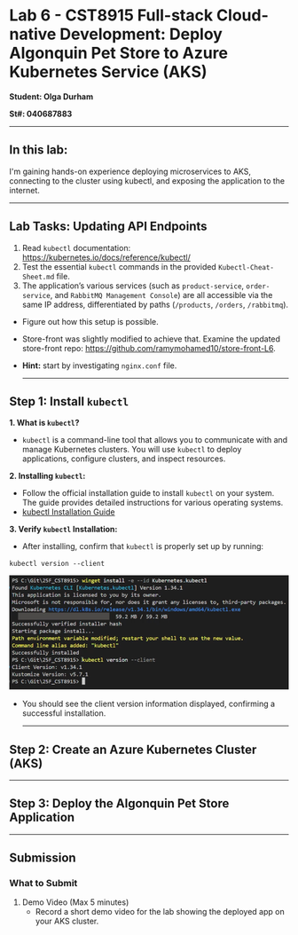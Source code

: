 # Lab 6 - CST8915 Full-stack Cloud-native Development: Deploy Algonquin Pet Store to Azure Kubernetes Service (AKS)

**Student: Olga Durham**

**St#: 040687883**

---

## In this lab:

I'm gaining hands-on experience deploying microservices to AKS, connecting to the cluster using kubectl, and exposing the application to the internet.

---

## Lab Tasks: Updating API Endpoints

1. Read `kubectl` documentation: https://kubernetes.io/docs/reference/kubectl/
2. Test the essential `kubectl` commands in the provided `Kubectl-Cheat-Sheet.md` file.
3. The application’s various services (such as `product-service`, `order-service`, and `RabbitMQ Management Console`) are all accessible via the same IP address, differentiated by paths (`/products`, `/orders`, `/rabbitmq`).

- Figure out how this setup is possible.
- Store-front was slightly modified to achieve that. Examine the updated store-front repo: https://github.com/ramymohamed10/store-front-L6.
- **Hint:** start by investigating `nginx.conf` file.

  ***

## Step 1: Install `kubectl`

**1. What is `kubectl`?**

- `kubectl` is a command-line tool that allows you to communicate with and manage Kubernetes clusters. You will use `kubectl` to deploy applications, configure clusters, and inspect resources.

**2. Installing `kubectl`:**

- Follow the official installation guide to install `kubectl` on your system. The guide provides detailed instructions for various operating systems.
- [kubectl Installation Guide](https://kubernetes.io/docs/tasks/tools/)

**3. Verify `kubectl` Installation:**

- After installing, confirm that `kubectl` is properly set up by running:

```
kubectl version --client
```

![kubectl installed](./screenshots/Step_1_Install_kubectl.png)

- You should see the client version information displayed, confirming a successful installation.

  ***

## Step 2: Create an Azure Kubernetes Cluster (AKS)

---

## Step 3: Deploy the Algonquin Pet Store Application

---

## Submission

### What to Submit

1. Demo Video (Max 5 minutes)
   - Record a short demo video for the lab showing the deployed app on your AKS cluster.

